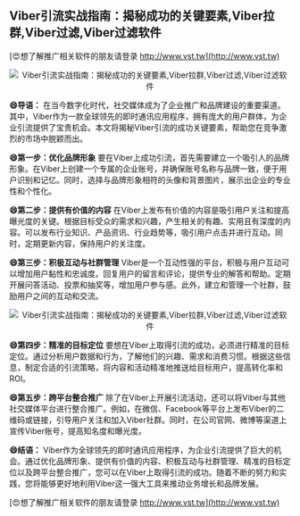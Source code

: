 ## **Viber引流实战指南：揭秘成功的关键要素,Viber拉群,Viber过滤,Viber过滤软件**

[😍想了解推广相关软件的朋友请登录 http://www.vst.tw](http://www.vst.tw)

 <center><img src="https://vst.tw/MP4/tuiguang/png/1.png" alt="Viber引流实战指南：揭秘成功的关键要素,Viber拉群,Viber过滤,Viber过滤软件"></center>

**😄导语：**
在当今数字化时代，社交媒体成为了企业推广和品牌建设的重要渠道。其中，Viber作为一款全球领先的即时通讯应用程序，拥有庞大的用户群体，为企业引流提供了宝贵机会。本文将揭秘Viber引流的成功关键要素，帮助您在竞争激烈的市场中脱颖而出。

**😄第一步：优化品牌形象**
要在Viber上成功引流，首先需要建立一个吸引人的品牌形象。在Viber上创建一个专属的企业账号，并确保账号名称与品牌一致，便于用户识别和记忆。同时，选择与品牌形象相符的头像和背景图片，展示出企业的专业性和个性化。

**😄第二步：提供有价值的内容**
在Viber上发布有价值的内容是吸引用户关注和提高曝光度的关键。根据目标受众的需求和兴趣，产生相关的有趣、实用且有深度的内容。可以发布行业知识、产品资讯、行业趋势等，吸引用户点击并进行互动。同时，定期更新内容，保持用户的关注度。

**😄第三步：积极互动与社群管理**
Viber是一个互动性强的平台，积极与用户互动可以增加用户黏性和忠诚度。回复用户的留言和评论，提供专业的解答和帮助。定期开展问答活动、投票和抽奖等，增加用户参与感。此外，建立和管理一个社群，鼓励用户之间的互动和交流。

 <center><img src="https://vst.tw/MP4/tuiguang/png/2.png" alt="Viber引流实战指南：揭秘成功的关键要素,Viber拉群,Viber过滤,Viber过滤软件"></center>

**😄第四步：精准的目标定位**
要想在Viber上取得引流的成功，必须进行精准的目标定位。通过分析用户数据和行为，了解他们的兴趣、需求和消费习惯。根据这些信息，制定合适的引流策略，将内容和活动精准地推送给目标用户，提高转化率和ROI。

**😄第五步：跨平台整合推广**
除了在Viber上开展引流活动，还可以将Viber与其他社交媒体平台进行整合推广。例如，在微信、Facebook等平台上发布Viber的二维码或链接，引导用户关注和加入Viber社群。同时，在公司官网、微博等渠道上宣传Viber账号，提高知名度和曝光度。

**😄结语：**
Viber作为全球领先的即时通讯应用程序，为企业引流提供了巨大的机会。通过优化品牌形象、提供有价值的内容、积极互动与社群管理、精准的目标定位以及跨平台整合推广，您可以在Viber上取得引流的成功。随着不断的努力和实践，您将能够更好地利用Viber这一强大工具来推动业务增长和品牌发展。

[😍想了解推广相关软件的朋友请登录 http://www.vst.tw](http://www.vst.tw)



